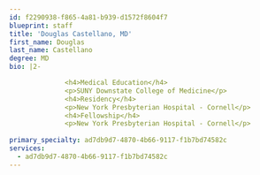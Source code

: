 ```yaml
---
id: f2290938-f865-4a81-b939-d1572f8604f7
blueprint: staff
title: 'Douglas Castellano, MD'
first_name: Douglas
last_name: Castellano
degree: MD
bio: |2-

              <h4>Medical Education</h4>
              <p>SUNY Downstate College of Medicine</p>
              <h4>Residency</h4>
              <p>New York Presbyterian Hospital - Cornell</p>
              <h4>Fellowship</h4>
              <p>New York Presbyterian Hospital - Cornell</p>
          
primary_specialty: ad7db9d7-4870-4b66-9117-f1b7bd74582c
services:
  - ad7db9d7-4870-4b66-9117-f1b7bd74582c
---
```

